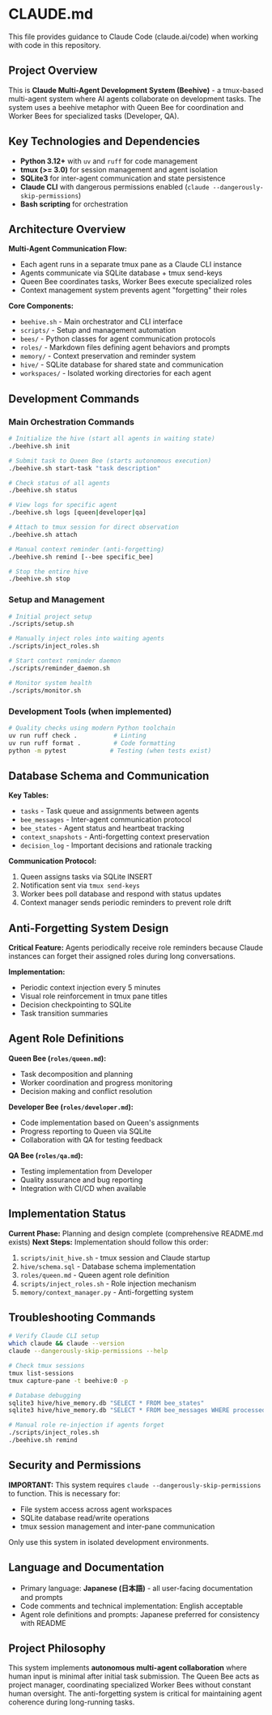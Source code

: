 # CLAUDE.md

This file provides guidance to Claude Code (claude.ai/code) when working with code in this repository.

## Project Overview

This is **Claude Multi-Agent Development System (Beehive)** - a tmux-based multi-agent system where AI agents collaborate on development tasks. The system uses a beehive metaphor with Queen Bee for coordination and Worker Bees for specialized tasks (Developer, QA).

## Key Technologies and Dependencies

- **Python 3.12+** with `uv` and `ruff` for code management
- **tmux (>= 3.0)** for session management and agent isolation
- **SQLite3** for inter-agent communication and state persistence
- **Claude CLI** with dangerous permissions enabled (`claude --dangerously-skip-permissions`)
- **Bash scripting** for orchestration

## Architecture Overview

**Multi-Agent Communication Flow:**
- Each agent runs in a separate tmux pane as a Claude CLI instance
- Agents communicate via SQLite database + tmux send-keys
- Queen Bee coordinates tasks, Worker Bees execute specialized roles
- Context management system prevents agent "forgetting" their roles

**Core Components:**
- `beehive.sh` - Main orchestrator and CLI interface
- `scripts/` - Setup and management automation
- `bees/` - Python classes for agent communication protocols  
- `roles/` - Markdown files defining agent behaviors and prompts
- `memory/` - Context preservation and reminder system
- `hive/` - SQLite database for shared state and communication
- `workspaces/` - Isolated working directories for each agent

## Development Commands

### Main Orchestration Commands
```bash
# Initialize the hive (start all agents in waiting state)
./beehive.sh init

# Submit task to Queen Bee (starts autonomous execution)
./beehive.sh start-task "task description"

# Check status of all agents
./beehive.sh status

# View logs for specific agent
./beehive.sh logs [queen|developer|qa]

# Attach to tmux session for direct observation
./beehive.sh attach

# Manual context reminder (anti-forgetting)
./beehive.sh remind [--bee specific_bee]

# Stop the entire hive
./beehive.sh stop
```

### Setup and Management
```bash
# Initial project setup
./scripts/setup.sh

# Manually inject roles into waiting agents  
./scripts/inject_roles.sh

# Start context reminder daemon
./scripts/reminder_daemon.sh

# Monitor system health
./scripts/monitor.sh
```

### Development Tools (when implemented)
```bash
# Quality checks using modern Python toolchain
uv run ruff check .          # Linting
uv run ruff format .         # Code formatting
python -m pytest            # Testing (when tests exist)
```

## Database Schema and Communication

**Key Tables:**
- `tasks` - Task queue and assignments between agents
- `bee_messages` - Inter-agent communication protocol  
- `bee_states` - Agent status and heartbeat tracking
- `context_snapshots` - Anti-forgetting context preservation
- `decision_log` - Important decisions and rationale tracking

**Communication Protocol:**
1. Queen assigns tasks via SQLite INSERT
2. Notification sent via `tmux send-keys`
3. Worker bees poll database and respond with status updates
4. Context manager sends periodic reminders to prevent role drift

## Anti-Forgetting System Design

**Critical Feature:** Agents periodically receive role reminders because Claude instances can forget their assigned roles during long conversations.

**Implementation:**
- Periodic context injection every 5 minutes
- Visual role reinforcement in tmux pane titles
- Decision checkpointing to SQLite
- Task transition summaries

## Agent Role Definitions

**Queen Bee (`roles/queen.md`):**
- Task decomposition and planning
- Worker coordination and progress monitoring  
- Decision making and conflict resolution

**Developer Bee (`roles/developer.md`):**
- Code implementation based on Queen's assignments
- Progress reporting to Queen via SQLite
- Collaboration with QA for testing feedback

**QA Bee (`roles/qa.md`):**
- Testing implementation from Developer
- Quality assurance and bug reporting
- Integration with CI/CD when available

## Implementation Status

**Current Phase:** Planning and design complete (comprehensive README.md exists)
**Next Steps:** Implementation should follow this order:
1. `scripts/init_hive.sh` - tmux session and Claude startup
2. `hive/schema.sql` - Database schema implementation
3. `roles/queen.md` - Queen agent role definition
4. `scripts/inject_roles.sh` - Role injection mechanism
5. `memory/context_manager.py` - Anti-forgetting system

## Troubleshooting Commands

```bash
# Verify Claude CLI setup
which claude && claude --version
claude --dangerously-skip-permissions --help

# Check tmux sessions
tmux list-sessions
tmux capture-pane -t beehive:0 -p

# Database debugging
sqlite3 hive/hive_memory.db "SELECT * FROM bee_states"
sqlite3 hive/hive_memory.db "SELECT * FROM bee_messages WHERE processed=0"

# Manual role re-injection if agents forget
./scripts/inject_roles.sh
./beehive.sh remind
```

## Security and Permissions

**IMPORTANT:** This system requires `claude --dangerously-skip-permissions` to function. This is necessary for:
- File system access across agent workspaces
- SQLite database read/write operations  
- tmux session management and inter-pane communication

Only use this system in isolated development environments.

## Language and Documentation

- Primary language: **Japanese (日本語)** - all user-facing documentation and prompts
- Code comments and technical implementation: English acceptable
- Agent role definitions and prompts: Japanese preferred for consistency with README

## Project Philosophy

This system implements **autonomous multi-agent collaboration** where human input is minimal after initial task submission. The Queen Bee acts as project manager, coordinating specialized Worker Bees without constant human oversight. The anti-forgetting system is critical for maintaining agent coherence during long-running tasks.